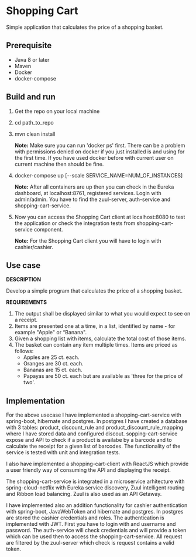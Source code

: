 # Shopping Cart

Simple application that calculates the price of a shopping basket.

## Prerequisite

- Java 8 or later
- Maven
- Docker
- docker-compose

## Build and run

1. Get the repo on your local machine
2. cd path_to_repo
3. mvn clean install

    <b>Note:</b> Make sure you can run 'docker ps' first. There can be a problem with permissions denied on docker if 
    you just installed is and using for the first time. If you have used docker before with current user on current 
    machine then should be fine.
 
 4. docker-compose up [--scale SERVICE_NAME=NUM_OF_INSTANCES]
 
    <b>Note:</b> After all containers are up then you can check in the Eureka dashboard, at localhost:8761, 
    registered services. Login with admin/admin. You have to find the zuul-server, auth-service and shopping-cart-service.
    
 5. Now you can access the Shopping Cart client at localhost:8080 to test the application or check the integration tests
    from shopping-cart-service component. 
 
    <b>Note:</b> For the Shopping Cart client you will have to login with cashier/cashier.
    
## Use case

<b>DESCRIPTION</b>
   
Develop a simple program that calculates the price of a shopping basket.
 
<b>REQUIREMENTS</b>
   
1. The output shall be displayed similar to what you would expect to see on a receipt.
2. Items are presented one at a time, in a list, identified by name - for example "Apple" or “Banana".
3. Given a shopping list with items, calculate the total cost of those items.
4. The basket can contain any item multiple times. Items are priced as follows:   
    - Apples are 25 ct. each.
    - Oranges are 30 ct. each.
    - Bananas are 15 ct. each.
    - Papayas are 50 ct. each but are available as 'three for the price of two'.
        
## Implementation
For the above usecase I have implemented a shopping-cart-service with spring-boot, hibernate and postgres.
In postgres I have created a database with 3 tables: product, discount_rule and product_discount_rule_mapping where I 
have stored data and configured discout.
sopping-cart-service expose and API to check if a product is availabe by a barcode and to calculate the receipt for a 
given list of barcodes.
The functionality of the service is tested with unit and integration tests.
    
I also have implemented a shopping-cart-client with ReactJS which provide a user friendly way of consuming the API and 
displaying the receipt.
    
The shopping-cart-service is integrated in a microservice arhitecture with spring-cloud-netflix with Eureka service 
discovery, Zuul intelligent routing and Ribbon load balancing. Zuul is also used as an API Getaway.
    
I have implemented also an addition functionality for cashier authentication with spring-boot, JavaWebToken and 
hibernate and postgres. In postgres are stored the cashier credentials and roles. The authentication is implemented with
JWT. First you have to login with and username and password. The auth-service will check credentials and will provide a 
token which can be used then to access the shopping-cart-service. All request are filtered by the zuul-server which 
check is request contains a valid token.